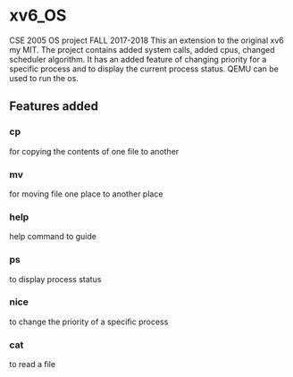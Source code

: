 # xv6_OS
CSE 2005 OS project FALL 2017-2018
This an extension to the original xv6 my MIT.
The project contains added system calls, added cpus, changed scheduler algorithm. It has an added feature of changing priority for a specific process and to display the current process status. QEMU can be used to run the os.

## Features added
### cp
for copying the contents of one file to another
### mv
for moving file one place to another place
### help
help command to guide
### ps
to display process status
### nice
to change the priority of a specific process
### cat
to read a file

